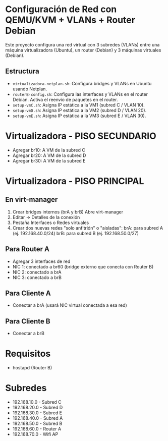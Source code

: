 # Configuración de Red con QEMU/KVM + VLANs + Router Debian

Este proyecto configura una red virtual con 3 subredes (VLANs) entre una máquina virtualizadora (Ubuntu), un router (Debian) y 3 máquinas virtuales (Debian).

## Estructura

- `virtualizadora-netplan.sh`: Configura bridges y VLANs en Ubuntu usando Netplan.
- `routerB-config.sh`: Configura las interfaces y VLANs en el router Debian. Activa el reenvío de paquetes en el router.
- `setup-vmC.sh`: Asigna IP estática a la VM1 (subred C / VLAN 10).
- `setup-vmD.sh`: Asigna IP estática a la VM2 (subred D / VLAN 20).
- `setup-vmE.sh`: Asigna IP estática a la VM3 (subred E / VLAN 30).

# Virtualizadora - PISO SECUNDARIO
- Agregar br10: A VM de la subred C
- Agregar br20: A VM de la subred D
- Agregar br30: A VM de la subred E

# Virtualizadora - PISO PRINCIPAL
## En virt-manager
1. Crear bridges internos (brA y brB)
Abre virt-manager
2. Editar → Detalles de la conexión
3. Pestaña Interfaces o Redes virtuales
4. Crear dos nuevas redes "solo anfitrión" o "aisladas":
    brA: para subred A (ej. 192.168.40.0/24)
    brB: para subred B (ej. 192.168.50.0/27)



## Para Router A
- Agregar 3 interfaces de red
- NIC 1: conectado a br60 (bridge externo que conecta con Router B)
- NIC 2: conectado a brA
- NIC 3: conectado a brB

## Para Cliente A
- Conectar a brA (usará NIC virtual conectada a esa red)

## Para Cliente B
- Conectar a brB

# Requisitos
- hostapd (Router B)

# Subredes
- 192.168.10.0 - Subred C
- 192.168.20.0 - Subred D
- 192.168.30.0 - Subred E
- 192.168.40.0 - Subred A
- 192.168.50.0 - Subred B
- 192.168.60.0 - Router A
- 192.168.70.0 - Wifi AP